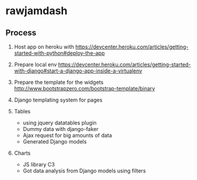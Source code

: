 # rawjamdash


## Process

1. Host app on heroku with https://devcenter.heroku.com/articles/getting-started-with-python#deploy-the-app
2. Prepare local env https://devcenter.heroku.com/articles/getting-started-with-django#start-a-django-app-inside-a-virtualenv

3. Prepare the template for the widgets http://www.bootstrapzero.com/bootstrap-template/binary

4. Django templating system for pages 

5. Tables
	- using jquery datatables plugin
	- Dummy data with django-faker
	- Ajax request for big amounts of data
	- Generated Django models

6. Charts
	- JS library C3
	- Got data analysis from Django models using filters

	